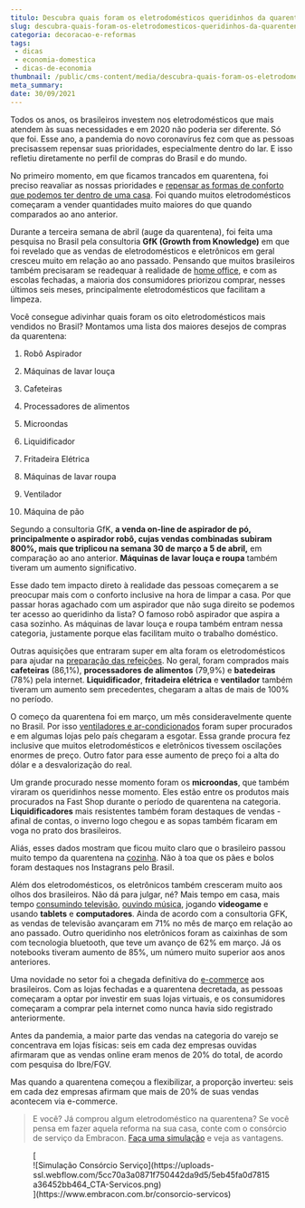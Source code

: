 ```yaml
---
titulo: Descubra quais foram os eletrodomésticos queridinhos da quarentena
slug: descubra-quais-foram-os-eletrodomesticos-queridinhos-da-quarentena
categoria: decoracao-e-reformas
tags:
 - dicas
 - economia-domestica
 - dicas-de-economia
thumbnail: /public/cms-content/media/descubra-quais-foram-os-eletrodomesticos-queridinhos-da-quarentena.jpg
meta_summary: 
date: 30/09/2021
---
```

Todos os anos, os brasileiros investem nos eletrodomésticos que mais atendem às suas necessidades e em 2020 não poderia ser diferente. Só que foi. Esse ano, a pandemia do novo coronavírus fez com que as pessoas precisassem repensar suas prioridades, especialmente dentro do lar. E isso refletiu diretamente no perfil de compras do Brasil e do mundo.

No primeiro momento, em que ficamos trancados em quarentena, foi preciso reavaliar as nossas prioridades e [repensar as formas de conforto que podemos ter dentro de uma casa](https://www.embracon.com.br/blog/saiba-quais-sao-as-tendencias-de-reforma-e-decoracao-mais-utilizados-em-2020). Foi quando muitos eletrodomésticos começaram a vender quantidades muito maiores do que quando comparados ao ano anterior.

Durante a terceira semana de abril (auge da quarentena), foi feita uma pesquisa no Brasil pela consultoria **GfK (Growth from Knowledge)** em que foi revelado que as vendas de eletrodomésticos e eletrônicos em geral cresceu muito em relação ao ano passado. Pensando que muitos brasileiros também precisaram se readequar à realidade de [home office](https://www.embracon.com.br/blog/home-office-5-dicas-para-manter-o-cantinho-de-trabalho-organizado), e com as escolas fechadas, a maioria dos consumidores priorizou comprar, nesses últimos seis meses, principalmente eletrodomésticos que facilitam a limpeza.

Você consegue adivinhar quais foram os oito eletrodomésticos mais vendidos no Brasil? Montamos uma lista dos maiores desejos de compras da quarentena:

 1. Robô Aspirador

 2. Máquinas de lavar louça

 3. Cafeteiras

 4. Processadores de alimentos

 5. Microondas

 6. Liquidificador

 7. Fritadeira Elétrica

 8. Máquinas de lavar roupa

 9. Ventilador

 10. Máquina de pão

Segundo a consultoria GfK, **a venda on-line de aspirador de pó, principalmente o aspirador robô, cujas vendas combinadas subiram 800%, mais que triplicou na semana 30 de março a 5 de abril,** em comparação ao ano anterior. **Máquinas de lavar louça e roupa** também tiveram um aumento significativo.

Esse dado tem impacto direto à realidade das pessoas começarem a se preocupar mais com o conforto inclusive na hora de limpar a casa. Por que passar horas agachado com um aspirador que não suga direito se podemos ter acesso ao queridinho da lista? O famoso robô aspirador que aspira a casa sozinho. As máquinas de lavar louça e roupa também entram nessa categoria, justamente porque elas facilitam muito o trabalho doméstico.

Outras aquisições que entraram super em alta foram os eletrodomésticos para ajudar na [preparação das refeições](https://www.embracon.com.br/blog/como-ter-uma-cozinha-funcional-em-casa). No geral, foram comprados mais **cafeteiras** (86,1%), **processadores de alimentos** (79,9%) e **batedeiras** (78%) pela internet. **Liquidificador**, **fritadeira elétrica** e **ventilador** também tiveram um aumento sem precedentes, chegaram a altas de mais de 100% no período.

O começo da quarentena foi em março, um mês consideravelmente quente no Brasil. Por isso [ventiladores e ar-condicionados](https://www.embracon.com.br/blog/5-dicas-indispensaveis-para-voce-economizar-energia-eletrica) foram super procurados e em algumas lojas pelo país chegaram a esgotar. Essa grande procura fez inclusive que muitos eletrodomésticos e eletrônicos tivessem oscilações enormes de preço. Outro fator para esse aumento de preço foi a alta do dólar e a desvalorização do real.

Um grande procurado nesse momento foram os **microondas**, que também viraram os queridinhos nesse momento. Eles estão entre os produtos mais procurados na Fast Shop durante o período de quarentena na categoria. **Liquidificadores** mais resistentes também foram destaques de vendas - afinal de contas, o inverno logo chegou e as sopas também ficaram em voga no prato dos brasileiros.

Aliás, esses dados mostram que ficou muito claro que o brasileiro passou muito tempo da quarentena na [cozinha](https://www.embracon.com.br/blog/vai-reformar-a-cozinha-confira-as-tendencias). Não à toa que os pães e bolos foram destaques nos Instagrans pelo Brasil.

Além dos eletrodomésticos, os eletrônicos também cresceram muito aos olhos dos brasileiros. Não dá para julgar, né? Mais tempo em casa, mais tempo [consumindo televisão](https://www.embracon.com.br/blog/como-montar-uma-sala-de-cinema-em-casa-confira-estas-4-dicas), [ouvindo música](https://www.embracon.com.br/blog/musica-de-festa-faca-uma-playlist-arrebatadora), jogando **videogame** e usando **tablets** e **computadores**. Ainda de acordo com a consultoria GFK, as vendas de televisão avançaram em 71% no mês de março em relação ao ano passado. Outro queridinho nos eletrônicos foram as caixinhas de som com tecnologia bluetooth, que teve um avanço de 62% em março. Já os notebooks tiveram aumento de 85%, um número muito superior aos anos anteriores.

Uma novidade no setor foi a chegada definitiva do [e-commerce](https://www.embracon.com.br/blog/habitos-de-consumo-antes-durante-e-pos-pandemia) aos brasileiros. Com as lojas fechadas e a quarentena decretada, as pessoas começaram a optar por investir em suas lojas virtuais, e os consumidores começaram a comprar pela internet como nunca havia sido registrado anteriormente.

Antes da pandemia, a maior parte das vendas na categoria do varejo se concentrava em lojas físicas: seis em cada dez empresas ouvidas afirmaram que as vendas online eram menos de 20% do total, de acordo com pesquisa do Ibre/FGV.

Mas quando a quarentena começou a flexibilizar, a proporção inverteu: seis em cada dez empresas afirmam que mais de 20% de suas vendas acontecem via e-commerce.

> E você? Já comprou algum eletrodoméstico na quarentena? Se você pensa em fazer aquela reforma na sua casa, conte com o consórcio de serviço da Embracon. [Faça uma simulação](https://www.embracon.com.br/consorcio-servicos) e veja as vantagens.

<figure class="w-richtext-figure-type-image w-richtext-align-center">[<div>![Simulação Consórcio Serviço](https://uploads-ssl.webflow.com/5cc70a3a0871f750442da9d5/5eb45fa0d7815a36452bb464_CTA-Servicos.png)</div>](https://www.embracon.com.br/consorcio-servicos)</figure>
